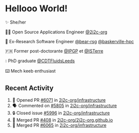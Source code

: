# Hellooo World!

✨ She/her

👩‍💻 Open Source Applications Engineer [@2i2c-org](https://2i2c.org/)

🐻 Ex-Research Software Engineer [@bear-rsg](https://github.com/bear-rsg) [@baskerville-hpc](https://github.com/baskerville-hpc) 

🇫🇷 Former post-doctorante [@IPGP](https://github.com/IPGP) et [@ISTerre](https://www.isterre.fr/) 

💧 PhD graduate [@CDTFluidsLeeds](https://fluid-dynamics.leeds.ac.uk/) 

⌨️ Mech keeb enthusiast 

## Recent Activity 

<!--START_SECTION:activity-->
1. 💪 Opened PR [#6071](https://github.com/2i2c-org/infrastructure/pull/6071) in [2i2c-org/infrastructure](https://github.com/2i2c-org/infrastructure)
2. 🗣 Commented on [#5805](https://github.com/2i2c-org/infrastructure/issues/5805#issuecomment-2891456005) in [2i2c-org/infrastructure](https://github.com/2i2c-org/infrastructure)
3. 🔒 Closed issue [#5996](https://github.com/2i2c-org/infrastructure/issues/5996) in [2i2c-org/infrastructure](https://github.com/2i2c-org/infrastructure)
4. 🎉 Merged PR [#408](https://github.com/2i2c-org/2i2c-org.github.io/pull/408) in [2i2c-org/2i2c-org.github.io](https://github.com/2i2c-org/2i2c-org.github.io)
5. 🎉 Merged PR [#6065](https://github.com/2i2c-org/infrastructure/pull/6065) in [2i2c-org/infrastructure](https://github.com/2i2c-org/infrastructure)
<!--END_SECTION:activity-->
